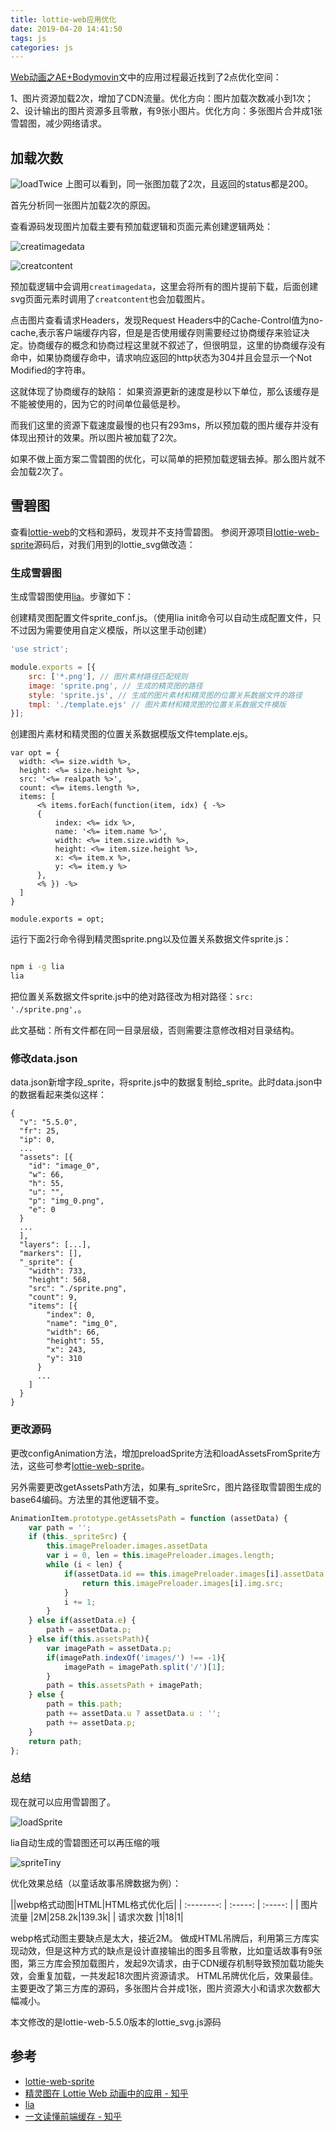 ```yaml
---
title: lottie-web应用优化
date: 2019-04-20 14:41:50
tags: js
categories: js
---
```


[Web动画之AE+Bodymovin](https://lovelyun.github.io/animation/Web%E5%8A%A8%E7%94%BB%E4%B9%8BAE+Bodymovin/)文中的应用过程最近找到了2点优化空间：

1、图片资源加载2次，增加了CDN流量。优化方向：图片加载次数减小到1次；
2、设计输出的图片资源多且零散，有9张小图片。优化方向：多张图片合并成1张雪碧图，减少网络请求。

## 加载次数
![loadTwice](/img/loadTwice.png)
上图可以看到，同一张图加载了2次，且返回的status都是200。

首先分析同一张图片加载2次的原因。

查看源码发现图片加载主要有预加载逻辑和页面元素创建逻辑两处：

![creatimagedata](/img/creatimagedata.png)

![creatcontent](/img/creatcontent.png)

预加载逻辑中会调用`creatimagedata`，这里会将所有的图片提前下载，后面创建svg页面元素时调用了`creatcontent`也会加载图片。

点击图片查看请求Headers，发现Request Headers中的Cache-Control值为no-cache,表示客户端缓存内容，但是是否使用缓存则需要经过协商缓存来验证决定。协商缓存的概念和协商过程这里就不叙述了，但很明显，这里的协商缓存没有命中，如果协商缓存命中，请求响应返回的http状态为304并且会显示一个Not Modified的字符串。

这就体现了协商缓存的缺陷：
如果资源更新的速度是秒以下单位，那么该缓存是不能被使用的，因为它的时间单位最低是秒。

而我们这里的资源下载速度最慢的也只有293ms，所以预加载的图片缓存并没有体现出预计的效果。所以图片被加载了2次。

如果不做上面方案二雪碧图的优化，可以简单的把预加载逻辑去掉。那么图片就不会加载2次了。

## 雪碧图
查看[lottie-web](https://github.com/airbnb/lottie-web)的文档和源码，发现并不支持雪碧图。
参阅开源项目[lottie-web-sprite](https://github.com/newbieYoung/lottie-web-sprite)源码后，对我们用到的lottie_svg做改造：

### 生成雪碧图
生成雪碧图使用[lia](https://github.com/cupools/lia)。步骤如下：

创建精灵图配置文件sprite_conf.js。（使用lia init命令可以自动生成配置文件，只不过因为需要使用自定义模版，所以这里手动创建）

```javascript
'use strict';

module.exports = [{
    src: ['*.png'], // 图片素材路径匹配规则
    image: 'sprite.png', // 生成的精灵图的路径
    style: 'sprite.js', // 生成的图片素材和精灵图的位置关系数据文件的路径
    tmpl: './template.ejs' // 图片素材和精灵图的位置关系数据文件模版
}];
```

创建图片素材和精灵图的位置关系数据模版文件template.ejs。

```
var opt = {
  width: <%= size.width %>,
  height: <%= size.height %>,
  src: '<%= realpath %>',
  count: <%= items.length %>,
  items: [
      <% items.forEach(function(item, idx) { -%>
      {
          index: <%= idx %>,
          name: '<%= item.name %>',
          width: <%= item.size.width %>,
          height: <%= item.size.height %>,
          x: <%= item.x %>,
          y: <%= item.y %>
      },
      <% }) -%>
  ]
}

module.exports = opt;

```

运行下面2行命令得到精灵图sprite.png以及位置关系数据文件sprite.js：

```bash

npm i -g lia
lia

```

把位置关系数据文件sprite.js中的绝对路径改为相对路径：`src: './sprite.png',`。

<div class="tip">
此文基础：所有文件都在同一目录层级，否则需要注意修改相对目录结构。
</div>

### 修改data.json
data.json新增字段_sprite，将sprite.js中的数据复制给_sprite。此时data.json中的数据看起来类似这样：

```
{
  "v": "5.5.0",
  "fr": 25,
  "ip": 0,
  ...
  "assets": [{
    "id": "image_0",
    "w": 66,
    "h": 55,
    "u": "",
    "p": "img_0.png",
    "e": 0
  }
  ...
  ],
  "layers": [...],
  "markers": [],
  "_sprite": {
    "width": 733,
    "height": 568,
    "src": "./sprite.png",
    "count": 9,
    "items": [{
        "index": 0,
        "name": "img_0",
        "width": 66,
        "height": 55,
        "x": 243,
        "y": 310
      }
      ...
    ]
  }
}
```

### 更改源码
更改configAnimation方法，增加preloadSprite方法和loadAssetsFromSprite方法，这些可参考[lottie-web-sprite](https://github.com/newbieYoung/lottie-web-sprite)。

另外需要更改getAssetsPath方法，如果有_spriteSrc，图片路径取雪碧图生成的base64编码。方法里的其他逻辑不变。

```javascript
AnimationItem.prototype.getAssetsPath = function (assetData) {
    var path = '';
    if (this._spriteSrc) {
        this.imagePreloader.images.assetData
        var i = 0, len = this.imagePreloader.images.length;
        while (i < len) {
            if(assetData.id == this.imagePreloader.images[i].assetData.id){
                return this.imagePreloader.images[i].img.src;
            }
            i += 1;
        }
    } else if(assetData.e) {
        path = assetData.p;
    } else if(this.assetsPath){
        var imagePath = assetData.p;
        if(imagePath.indexOf('images/') !== -1){
            imagePath = imagePath.split('/')[1];
        }
        path = this.assetsPath + imagePath;
    } else {
        path = this.path;
        path += assetData.u ? assetData.u : '';
        path += assetData.p;
    }
    return path;
};
```

### 总结
现在就可以应用雪碧图了。

![loadSprite](/img/loadSprite.png)

<div class="tip">
lia自动生成的雪碧图还可以再压缩的哦
</div>

![spriteTiny](/img/spriteTiny.png)

优化效果总结（以童话故事吊牌数据为例）：

||webp格式动图|HTML|HTML格式优化后|
| :--------: | :-----: | :-----: |
| 图片流量 |2M|258.2k|139.3k|
| 请求次数 |1|18|1|

webp格式动图主要缺点是太大，接近2M。
做成HTML吊牌后，利用第三方库实现动效，但是这种方式的缺点是设计直接输出的图多且零散，比如童话故事有9张图，第三方库会预加载图片，发起9次请求，由于CDN缓存机制导致预加载功能失效，会重复加载，一共发起18次图片资源请求。
HTML吊牌优化后，效果最佳。主要更改了第三方库的源码，多张图片合并成1张，图片资源大小和请求次数都大幅减小。

<div class="tip">
本文修改的是lottie-web-5.5.0版本的lottie_svg.js源码
</div>

## 参考

* [lottie-web-sprite](https://github.com/newbieYoung/lottie-web-sprite)
* [精灵图在 Lottie Web 动画中的应用 - 知乎](https://zhuanlan.zhihu.com/p/52456720)
* [lia](https://github.com/cupools/lia)
* [一文读懂前端缓存 - 知乎](https://zhuanlan.zhihu.com/p/44789005)
